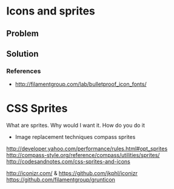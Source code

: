 # Icons and sprites

## Problem

## Solution

### References

- http://filamentgroup.com/lab/bulletproof_icon_fonts/
# CSS Sprites

What are sprites. Why would I want it. How do you do it
- Image replacement techniques
compass sprites

http://developer.yahoo.com/performance/rules.html#opt_sprites
http://compass-style.org/reference/compass/utilities/sprites/
http://codesandnotes.com/css-sprites-and-icons

http://iconizr.com/ & https://github.com/jkphl/iconizr
https://github.com/filamentgroup/grunticon